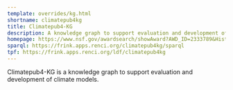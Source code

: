 ```yaml
---
template: overrides/kg.html
shortname: climatepub4kg
title: Climatepub4-KG
description: A knowledge graph to support evaluation and development of climate models
homepage: https://www.nsf.gov/awardsearch/showAward?AWD_ID=2333789&HistoricalAwards=false
sparql: https://frink.apps.renci.org/climatepub4kg/sparql
tpf: https://frink.apps.renci.org/ldf/climatepub4kg
---
```


Climatepub4-KG is a knowledge graph to support evaluation and development of climate models.
